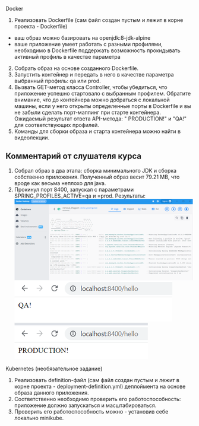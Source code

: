 Docker

1) Реализовать Dockerfile (сам файл создан пустым и лежит в корне проекта - Dockerfile)

- ваш образ можно базировать на openjdk:8-jdk-alpine
- ваше приложение умеет работать с разными профилями, необходимо в Dockerfile поддержать возможность прокидывать
  активный профиль в качестве параметра

2) Собрать образ на основе созданного Dockerfile.
3) Запустить контейнер и передать в него в качестве параметра выбранный профиль: qa или prod.
4) Вызвать GET-метод класса Controller, чтобы убедиться, что приложение успешно стартовало с выбранным профилем.
   Обратите внимание, что до контейнера можно добраться с локальной машины, если у него открыты определенные порты в
   Dockerfile и вы не забыли сделать порт-маппинг при старте контейнера. Ожидаемый результат ответа API-метода: "
   PRODUCTION!" и "QA!" для соответствующих профилей.
5) Команды для сборки образа и старта контейнера можно найти в видеолекции.

## Комментарий от слушателя курса
1) Собрал образ в два этапа: сборка минимального JDK и сборка собственно приложения. Полученный образ
весит 79.21 МВ, что вроде как весьма неплохо для java.
2) Прокинул порт 8400, запускал с параметрами SPRING_PROFILES_ACTIVE=qa и =prod. Результаты:
   ![image](screenshots/image.png)
   ![image](screenshots/qa.png)
   ![image](screenshots/prod.png)

Kubernetes (необязательное задание)

1) Реализовать definition-файл (сам файл создан пустым и лежит в корне проекта - deployment-definition.yml) деплоймента
   на основе образа данного приложения.
2) Соответственно необходимо проверить его работоспособность: приложение должно запускаться и масштабироваться.
3) Проверить его работоспособность можно - установив себе локально minikube.